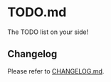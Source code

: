# TODO.md

The TODO list on your side!

## Changelog

Please refer to [CHANGELOG.md](./CHANGELOG.md).
